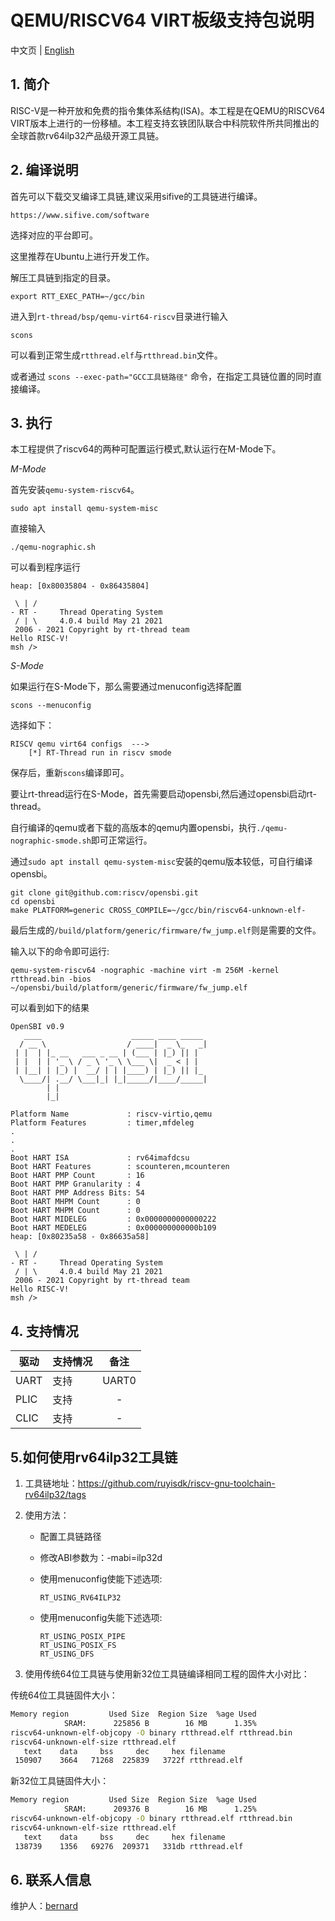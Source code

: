 # QEMU/RISCV64 VIRT板级支持包说明

中文页 | [English](README.md)

## 1. 简介

RISC-V是一种开放和免费的指令集体系结构(ISA)。本工程是在QEMU的RISCV64 VIRT版本上进行的一份移植。本工程支持玄铁团队联合中科院软件所共同推出的全球首款rv64ilp32产品级开源工具链。

## 2. 编译说明

首先可以下载交叉编译工具链,建议采用sifive的工具链进行编译。
```
https://www.sifive.com/software
```
选择对应的平台即可。

这里推荐在Ubuntu上进行开发工作。

解压工具链到指定的目录。

```
export RTT_EXEC_PATH=~/gcc/bin
```

进入到`rt-thread/bsp/qemu-virt64-riscv`目录进行输入
```
scons
```
可以看到正常生成`rtthread.elf`与`rtthread.bin`文件。

或者通过 `scons --exec-path="GCC工具链路径"` 命令，在指定工具链位置的同时直接编译。

## 3. 执行

本工程提供了riscv64的两种可配置运行模式,默认运行在M-Mode下。

*M-Mode*

首先安装`qemu-system-riscv64`。

```
sudo apt install qemu-system-misc
```
直接输入
```
./qemu-nographic.sh
```
可以看到程序运行

```
heap: [0x80035804 - 0x86435804]

 \ | /
- RT -     Thread Operating System
 / | \     4.0.4 build May 21 2021
 2006 - 2021 Copyright by rt-thread team
Hello RISC-V!
msh />
```

*S-Mode*

如果运行在S-Mode下，那么需要通过menuconfig选择配置

```
scons --menuconfig
```
选择如下：
```
RISCV qemu virt64 configs  ---> 
    [*] RT-Thread run in riscv smode
```
保存后，重新`scons`编译即可。

要让rt-thread运行在S-Mode，首先需要启动opensbi,然后通过opensbi启动rt-thread。

自行编译的qemu或者下载的高版本的qemu内置opensbi，执行`./qemu-nographic-smode.sh`即可正常运行。

通过`sudo apt install qemu-system-misc`安装的qemu版本较低，可自行编译opensbi。

```
git clone git@github.com:riscv/opensbi.git
cd opensbi
make PLATFORM=generic CROSS_COMPILE=~/gcc/bin/riscv64-unknown-elf-
```
最后生成的`/build/platform/generic/firmware/fw_jump.elf`则是需要的文件。

输入以下的命令即可运行:

```
qemu-system-riscv64 -nographic -machine virt -m 256M -kernel rtthread.bin -bios ~/opensbi/build/platform/generic/firmware/fw_jump.elf
```
可以看到如下的结果
```
OpenSBI v0.9
   ____                    _____ ____ _____
  / __ \                  / ____|  _ \_   _|
 | |  | |_ __   ___ _ __ | (___ | |_) || |
 | |  | | '_ \ / _ \ '_ \ \___ \|  _ < | |
 | |__| | |_) |  __/ | | |____) | |_) || |_
  \____/| .__/ \___|_| |_|_____/|____/_____|
        | |
        |_|

Platform Name             : riscv-virtio,qemu
Platform Features         : timer,mfdeleg
.
.
.
Boot HART ISA             : rv64imafdcsu
Boot HART Features        : scounteren,mcounteren
Boot HART PMP Count       : 16
Boot HART PMP Granularity : 4
Boot HART PMP Address Bits: 54
Boot HART MHPM Count      : 0
Boot HART MHPM Count      : 0
Boot HART MIDELEG         : 0x0000000000000222
Boot HART MEDELEG         : 0x000000000000b109
heap: [0x80235a58 - 0x86635a58]

 \ | /
- RT -     Thread Operating System
 / | \     4.0.4 build May 21 2021
 2006 - 2021 Copyright by rt-thread team
Hello RISC-V!
msh />
```
## 4. 支持情况

| 驱动 | 支持情况  |  备注  |
| ------ | ----  | :------:  |
| UART | 支持 | UART0 |
| PLIC | 支持 | - |
| CLIC | 支持 | - |

## 5.如何使用rv64ilp32工具链

1. 工具链地址：https://github.com/ruyisdk/riscv-gnu-toolchain-rv64ilp32/tags

2. 使用方法：

   - 配置工具链路径

   - 修改ABI参数为：-mabi=ilp32d

   - 使用menuconfig使能下述选项:

     ```shell
     RT_USING_RV64ILP32
     ```

   - 使用menuconfig失能下述选项:

     ```shell
     RT_USING_POSIX_PIPE
     RT_USING_POSIX_FS
     RT_USING_DFS
     ```

3.  使用传统64位工具链与使用新32位工具链编译相同工程的固件大小对比：

   传统64位工具链固件大小：

   ```bash
   Memory region         Used Size  Region Size  %age Used
               SRAM:      225856 B        16 MB      1.35%
   riscv64-unknown-elf-objcopy -O binary rtthread.elf rtthread.bin
   riscv64-unknown-elf-size rtthread.elf
      text    data     bss     dec     hex filename
    150907    3664   71268  225839   3722f rtthread.elf
   ```

   新32位工具链固件大小：

   ```bash
   Memory region         Used Size  Region Size  %age Used
               SRAM:      209376 B        16 MB      1.25%
   riscv64-unknown-elf-objcopy -O binary rtthread.elf rtthread.bin
   riscv64-unknown-elf-size rtthread.elf
      text    data     bss     dec     hex filename
    138739    1356   69276  209371   331db rtthread.elf
   ```

## 6. 联系人信息

维护人：[bernard][1]

[1]: https://github.com/BernardXiong



